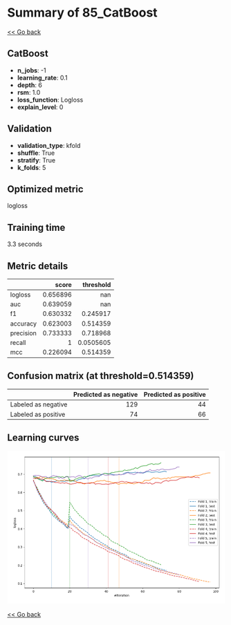 # Summary of 85_CatBoost

[<< Go back](../README.md)


## CatBoost
- **n_jobs**: -1
- **learning_rate**: 0.1
- **depth**: 6
- **rsm**: 1.0
- **loss_function**: Logloss
- **explain_level**: 0

## Validation
 - **validation_type**: kfold
 - **shuffle**: True
 - **stratify**: True
 - **k_folds**: 5

## Optimized metric
logloss

## Training time

3.3 seconds

## Metric details
|           |    score |   threshold |
|:----------|---------:|------------:|
| logloss   | 0.656896 | nan         |
| auc       | 0.639059 | nan         |
| f1        | 0.630332 |   0.245917  |
| accuracy  | 0.623003 |   0.514359  |
| precision | 0.733333 |   0.718968  |
| recall    | 1        |   0.0505605 |
| mcc       | 0.226094 |   0.514359  |


## Confusion matrix (at threshold=0.514359)
|                     |   Predicted as negative |   Predicted as positive |
|:--------------------|------------------------:|------------------------:|
| Labeled as negative |                     129 |                      44 |
| Labeled as positive |                      74 |                      66 |

## Learning curves
![Learning curves](learning_curves.png)

[<< Go back](../README.md)
